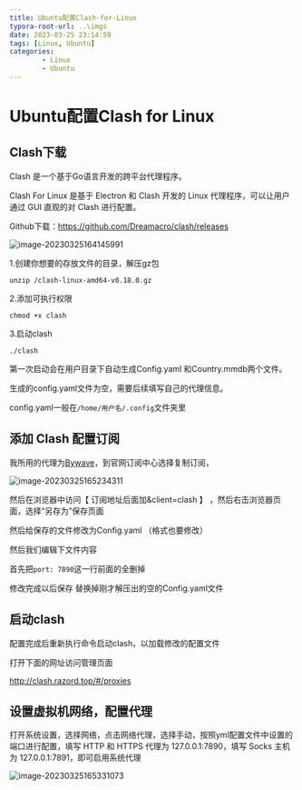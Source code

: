 ```yaml
---
title: Ubuntu配置Clash-for-Linux
typora-root-url: ..\imgs
date: 2023-03-25 23:14:59
tags: [Linux, Ubuntu]
categories: 
        - Linux
        - Ubuntu
---
```


# Ubuntu配置Clash for Linux

## Clash下载

Clash 是一个基于Go语言开发的跨平台代理程序。

Clash For Linux 是基于 Electron 和 Clash 开发的 Linux 代理程序，可以让用户通过 GUI 直观的对 Clash 进行配置。

Github下载：https://github.com/Dreamacro/clash/releases

![image-20230325164145991](https://ghigher-picture-bed.oss-cn-qingdao.aliyuncs.com/img/image-20230325164145991.png)

1.创建你想要的存放文件的目录，解压gz包

```shell
unzip /clash-linux-amd64-v0.18.0.gz
```

2.添加可执行权限

```shell
chmod +x clash
```

3.启动clash

```shell
./clash
```

第一次启动会在用户目录下自动生成Config.yaml 和Country.mmdb两个文件。

生成的config.yaml文件为空，需要后续填写自己的代理信息。

config.yaml一般在`/home/用户名/.config`文件夹里

## 添加 Clash 配置订阅

我所用的代理为[Bywave](https://bywa-1.art/)，到官网订阅中心选择复制订阅，

![image-20230325165234311](https://ghigher-picture-bed.oss-cn-qingdao.aliyuncs.com/img/image-20230325165234311.png)

然后在浏览器中访问【 订阅地址后面加&client=clash 】 ，然后右击浏览器页面，选择“另存为”保存页面

然后给保存的文件修改为Config.yaml （格式也要修改）

然后我们编辑下文件内容

首先把`port: 7890`这一行前面的全删掉

修改完成以后保存 替换掉刚才解压出的空的Config.yaml文件

## 启动clash

配置完成后重新执行命令启动clash，以加载修改的配置文件

打开下面的网址访问管理页面

http://clash.razord.top/#/proxies

## 设置虚拟机网络，配置代理

打开系统设置，选择网络，点击网络代理，选择手动，按照yml配置文件中设置的端口进行配置，填写 HTTP 和  HTTPS 代理为 127.0.0.1:7890，填写 Socks 主机为 127.0.0.1:7891，即可启用系统代理

![image-20230325165331073](https://ghigher-picture-bed.oss-cn-qingdao.aliyuncs.com/img/image-20230325165331073.png)


